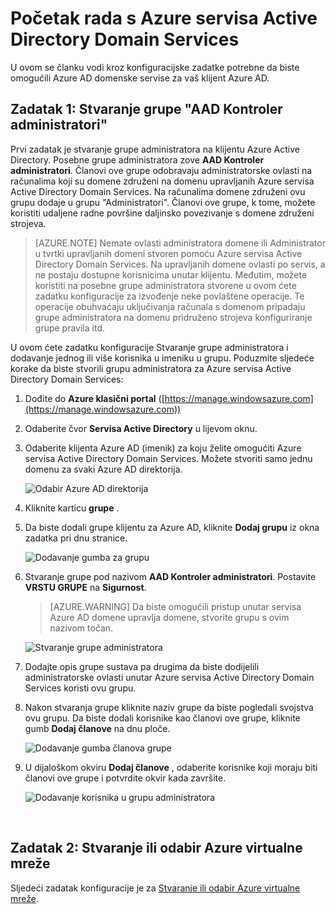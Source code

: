 <properties
    pageTitle="Azure servisa Active Directory Domain Services: Stvaranje grupe administratora Kontroler AAD | Microsoft Azure"
    description="Uvod u Azure Active Directory Domain Services"
    services="active-directory-ds"
    documentationCenter=""
    authors="mahesh-unnikrishnan"
    manager="stevenpo"
    editor="curtand"/>

<tags
    ms.service="active-directory-ds"
    ms.workload="identity"
    ms.tgt_pltfrm="na"
    ms.devlang="na"
    ms.topic="article"
    ms.date="10/03/2016"
    ms.author="maheshu"/>

# <a name="get-started-with-azure-ad-domain-services"></a>Početak rada s Azure servisa Active Directory Domain Services

U ovom se članku vodi kroz konfiguracijske zadatke potrebne da biste omogućili Azure AD domenske servise za vaš klijent Azure AD.

## <a name="task-1-create-the-aad-dc-administrators-group"></a>Zadatak 1: Stvaranje grupe "AAD Kontroler administratori"
Prvi zadatak je stvaranje grupe administratora na klijentu Azure Active Directory. Posebne grupe administratora zove **AAD Kontroler administratori**. Članovi ove grupe odobravaju administratorske ovlasti na računalima koji su domene združeni na domenu upravljanih Azure servisa Active Directory Domain Services. Na računalima domene združeni ovu grupu dodaje u grupu "Administratori". Članovi ove grupe, k tome, možete koristiti udaljene radne površine daljinsko povezivanje s domene združeni strojeva.  

> [AZURE.NOTE] Nemate ovlasti administratora domene ili Administrator u tvrtki upravljanih domeni stvoren pomoću Azure servisa Active Directory Domain Services. Na upravljanih domene ovlasti po servis, a ne postaju dostupne korisnicima unutar klijentu. Međutim, možete koristiti na posebne grupe administratora stvorene u ovom ćete zadatku konfiguracije za izvođenje neke povlaštene operacije. Te operacije obuhvaćaju uključivanja računala s domenom pripadaju grupe administratora na domenu pridruženo strojeva konfiguriranje grupe pravila itd.

U ovom ćete zadatku konfiguracije Stvaranje grupe administratora i dodavanje jednog ili više korisnika u imeniku u grupu. Poduzmite sljedeće korake da biste stvorili grupu administratora za Azure servisa Active Directory Domain Services:

1. Dođite do **Azure klasični portal** ([https://manage.windowsazure.com](https://manage.windowsazure.com))

2. Odaberite čvor **Servisa Active Directory** u lijevom oknu.

3. Odaberite klijenta Azure AD (imenik) za koju želite omogućiti Azure servisa Active Directory Domain Services. Možete stvoriti samo jednu domenu za svaki Azure AD direktorija.

    ![Odabir Azure AD direktorija](./media/active-directory-domain-services-getting-started/select-aad-directory.png)

4. Kliknite karticu **grupe** .

5. Da biste dodali grupe klijentu za Azure AD, kliknite **Dodaj grupu** iz okna zadatka pri dnu stranice.

    ![Dodavanje gumba za grupu](./media/active-directory-domain-services-getting-started/add-group-button.png)

6. Stvaranje grupe pod nazivom **AAD Kontroler administratori**. Postavite **VRSTU GRUPE** na **Sigurnost**.

    > [AZURE.WARNING] Da biste omogućili pristup unutar servisa Azure AD domene upravlja domene, stvorite grupu s ovim nazivom točan.

    ![Stvaranje grupe administratora](./media/active-directory-domain-services-getting-started/create-admin-group.png)

7. Dodajte opis grupe sustava pa drugima da biste dodijelili administratorske ovlasti unutar Azure servisa Active Directory Domain Services koristi ovu grupu.

8. Nakon stvaranja grupe kliknite naziv grupe da biste pogledali svojstva ovu grupu. Da biste dodali korisnike kao članovi ove grupe, kliknite gumb **Dodaj članove** na dnu ploče.

    ![Dodavanje gumba članova grupe](./media/active-directory-domain-services-getting-started/add-group-members-button.png)

9. U dijaloškom okviru **Dodaj članove** , odaberite korisnike koji moraju biti članovi ove grupe i potvrdite okvir kada završite.

    ![Dodavanje korisnika u grupu administratora](./media/active-directory-domain-services-getting-started/add-group-members.png)

<br>

## <a name="task-2-create-or-select-an-azure-virtual-network"></a>Zadatak 2: Stvaranje ili odabir Azure virtualne mreže
Sljedeći zadatak konfiguracije je za [Stvaranje ili odabir Azure virtualne mreže](active-directory-ds-getting-started-vnet.md).
